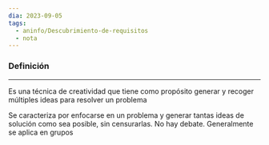 ```yaml
---
dia: 2023-09-05
tags:
  - aninfo/Descubrimiento-de-requisitos
  - nota
---
```

### Definición
---
Es una técnica de creatividad que tiene como propósito generar y recoger múltiples ideas para resolver un problema

Se caracteriza por enfocarse en un problema y generar tantas ideas de solución como sea posible, sin censurarlas. No hay debate. Generalmente se aplica en grupos